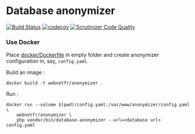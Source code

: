 # Database anonymizer

[![Build Status](https://travis-ci.com/webnet-fr/database-anonymizer.svg?branch=master)](https://travis-ci.com/webnet-fr/database-anonymizer)
[![codecov](https://codecov.io/gh/webnet-fr/database-anonymizer/branch/master/graph/badge.svg)](https://codecov.io/gh/webnet-fr/database-anonymizer)
[![Scrutinizer Code Quality](https://scrutinizer-ci.com/g/webnet-fr/database-anonymizer/badges/quality-score.png?b=master)](https://scrutinizer-ci.com/g/webnet-fr/database-anonymizer)

### Use Docker

Place [docker/Dockerfile] in empty folder and create anonymizer configuration 
in, say, `config.yaml`.

Build an image :
```
docker build -t webnetfr/anonymizer .
```

Run :
```
docker run --volume $(pwd)/config.yaml:/var/www/anonymizer/config.yaml \
    webnetfr/anonymizer \
    php vendor/bin/database-anonymizer --url=<database url> config.yaml
```

[docker/Dockerfile]: docker/Dockerfile
